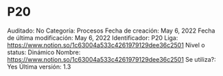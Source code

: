 # P20

Auditado: No
Categoría: Procesos
Fecha de creación: May 6, 2022
Fecha de última modificación: May 6, 2022
Identificador: P20
Liga: https://www.notion.so/1c63004a533c4261979129dee36c2501 
Nivel o status: Dinámico
Nombre: https://www.notion.so/1c63004a533c4261979129dee36c2501 
Se utiliza?: Yes
Última versión: 1.3